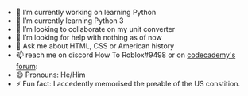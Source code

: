 - 🔭 I’m currently working on learning Python
- 🌱 I’m currently learning Python 3
- 👯 I’m looking to collaborate on my unit converter
- 🤔 I’m looking for help with nothing as of now
- 💬 Ask me about HTML, CSS or American history
- 📫 reach me on discord How To Roblox#9498 or on [codecademy's forum](https://discuss.codecademy.com/u/ethanmasterprogram/summary): 
- 😄 Pronouns: He/Him
- ⚡ Fun fact: I accedently memorised the preable of the US constition.
